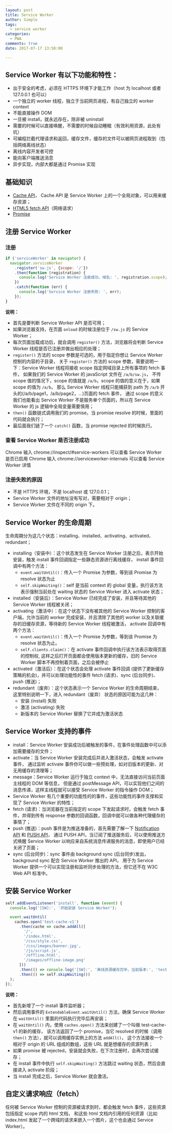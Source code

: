 ```yaml
---
layout: post
title: Service Worker
author: Simple
tags:
  - service worker
categories:
  - PWA
comments: true
date: 2017-07-17 13:50:00

---
```


## Service Worker 有以下功能和特性：

- 出于安全的考虑，必须在 HTTPS 环境下才能工作（host 为 localhost 或者 127.0.0.1 也可以）
- 一个独立的 worker 线程，独立于当前网页进程，有自己独立的 worker context
- 不能直接操作 DOM
- 一旦被 install，就永远存在，除非被 uninstall
- 需要的时候可以直接唤醒，不需要的时候自动睡眠（有效利用资源，此处有坑）
- 可编程拦截代理请求和返回，缓存文件，缓存的文件可以被网页进程取到（包括网络离线状态）
- 离线内容开发者可控
- 能向客户端推送消息
- 异步实现，内部大都是通过 Promise 实现


<!-- more -->

## 基础知识

- [Cache API](https://developer.mozilla.org/zh-CN/docs/Web/API/Cache)，
Cache API 是 Service Worker 上的一个全局对象，可以用来缓存资源；
- [HTML5 fetch API](https://developer.mozilla.org/zh-CN/docs/Web/API/Fetch_API)（网络请求）
- [Promise](https://developer.mozilla.org/zh-CN/docs/Web/javaScript/Reference/Global_Objects/Promise)


## 注册 Service Worker

### 注册

``` javascript
if ('serviceWorker' in navigator) {
  navigator.serviceWorker
    .register('sw.js', {scope: '/'})
    .then(function (registration) {
      console.log('Service Worker 注册成功，域名: ', registration.scope);
    })
    .catch(function (err) {
      console.log('Service Worker 注册失败: ', err);
    });
}
```

**说明：**

- 首先是要判断 Service Worker API 是否可用；
- 如果浏览器支持，在页面 `onload` 的时候注册位于 `/sw.js` 的 Service Worker；
- 每次页面加载成功后，就会调用 `register()` 方法，浏览器将会判断 Service Worker 线程是否已注册并做出相应的处理；
- `register()` 方法的 scope 参数是可选的，用于指定你想让 Service Worker 控制的内容的子目录，
关于 `register()` 方法的 scope 参数，需要说明一下：Service Worker 线程将接收 scope 指定网域目录上所有事项的 fetch 事件，
如果我们的 Service Worker 的 javaScript 文件在 `/a/b/sw.js`，
不传 scope 值的情况下，scope 的值就是 `/a/b`，scope 的值的意义在于，如果 scope 的值为 `/a/b`，
那么 Service Worker 线程只能捕获到 path 为 `/a/b` 开头的(/a/b/page1，/a/b/page2，...)页面的 fetch 事件，
通过 scope 的意义我们也能看出 Service Worker 不是服务单个页面的，所以在 Service Worker 的 js 逻辑中全局变量需要慎用；
- `then()` 函数链式调用我们的 promise，当 promise resolve 的时候，里面的代码就会执行；
- 最后面我们链了一个 `catch()` 函数，当 promise rejected 的时候执行。

### 查看 Service Worker 是否注册成功

Chrome 输入 chrome://inspect/#service-workers 可以查看 Service Worker 是否已启用
Chrome 输入 chrome://serviceworker-internals 可以查看 Service Worker 详情

### 注册失败的原因

- 不是 HTTPS 环境，不是 localhost 或 127.0.0.1；
- Service Worker 文件的地址没有写对，需要相对于 origin；
- Service Worker 文件在不同的 origin 下。


## Service Worker 的生命周期

生命周期分为这几个状态：installing、installed、activating、activated、redundant；

- installing（安装中）：这个状态发生在 Service Worker 注册之后，表示开始安装，触发 install 事件回调指定一些静态资源进行离线缓存，
install 事件回调中有两个方法：
  - `event.waitUntil()`：传入一个 Promise 为参数，等到该 Promise 为 resolve 状态为止
  - `self.skipWaiting()`：self 是当前 context 的 global 变量，执行该方法表示强制当前处在 waiting 状态的 Service Worker 进入 activate 状态；
- installed（安装后）：Service Worker 已经完成了安装，并且等待其他的 Service Worker 线程被关闭；
- activating（激活中）：在这个状态下没有被其他的 Service Worker 控制的客户端，允许当前的 worker 完成安装，并且清除了其他的 worker 以及关联缓存的旧缓存资源，等待新的 Service Worker 线程被激活，
activate 回调中有两个方法：
  - `event.waitUntil()`：传入一个 Promise 为参数，等到该 Promise 为 resolve 状态为止。
  - `self.clients.claim()`：在 activate 事件回调中执行该方法表示取得页面的控制权, 这样之后打开页面都会使用版本更新的缓存，旧的 Service Worker 脚本不再控制着页面，之后会被停止
- activated（激活后）：在这个状态会处理 activate 事件回调 (提供了更新缓存策略的机会)，并可以处理功能性的事件 fetch (请求)、sync (后台同步)、push (推送)；
- redundant（废弃）：这个状态表示一个 Service Worker 的生命周期结束，
这里特别说明一下，进入 redundant（废弃） 状态的原因可能为这几种：
  - 安装 (install) 失败
  - 激活 (activating) 失败
  - 新版本的 Service Worker 替换了它并成为激活状态


## Service Worker 支持的事件

- install：Service Worker 安装成功后被触发的事件，在事件处理函数中可以添加需要缓存的文件；
- activate：当 Service Worker 安装完成后并进入激活状态，会触发 activate 事件，
通过监听 activate 事件你可以做一些预处理，如对旧版本的更新、对无用缓存的清理等；
- message：Service Worker 运行于独立 context 中，无法直接访问当前页面主线程的 DOM 等信息，
但是通过 postMessage API，可以实现他们之间的消息传递，这样主线程就可以接受 Service Worker 的指令操作 DOM；
- Service Worker 有几个重要的功能性的的事件，这些功能性的事件支撑和实现了 Service Worker 的特性；
- fetch (请求)：当浏览器在当前指定的 scope 下发起请求时，会触发 fetch 事件，并得到传有 response 参数的回调函数，回调中就可以做各种代理缓存的事情了；
- push (推送)：push 事件是为推送准备的，首先需要了解一下 [Notification API](https://developer.mozilla.org/zh-CN/docs/Web/API/notification) 和 [PUSH API](https://developer.mozilla.org/zh-CN/docs/Web/API/Push_API)，
通过 PUSH API，当订阅了推送服务后，可以使用推送方式唤醒 Service Worker 以响应来自系统消息传递服务的消息，即使用户已经关闭了页面；
- sync (后台同步)：sync 事件由 background sync (后台同步)发出，background sync 配合 Service Worker 推出的 API，
用于为 Service Worker 提供一个可以实现注册和监听同步处理的方法，但它还不在 W3C Web API 标准中。


## 安装 Service Worker

``` javascript
self.addEventListener('install', function (event) {
  console.log('[SW]:', '开始安装 Service Worker');

  event.waitUntil(
    caches.open('test-cache-v1')
      .then(cache => cache.addAll([
        '/',
        '/index.html',
        '/css/style.css',
        '/css/images/banner.jpg',
        '/js/script.js',
        '/offline.html',
        '/images/offline-image.png'
      ]))
      .then(() => console.log('[SW]:', '离线资源缓存完毕，当前版本:', 'test-cache-v1'))
      .then(() => self.skipWaiting())
  );
});
```

**说明：**

- 首先新增了一个 install 事件监听器；
- 然后调用事件的 `ExtendableEvent.waitUntil()` 方法，确保 Service Worker 在 `waitUntil()` 里面的代码执行完毕后再安装；
- 在 `waitUntil()` 内，使用 `caches.open()` 方法来创建了一个叫做 test-cache-v1 的新的缓存，
该方法返回了一个 promise，当它 resolved 的时候（调用 `then()` 方法），就可以调用缓存实例上的方法 `addAll()`，
这个方法接收一个相对于 origin 的 URL 组成的数组，这些 URL 就是想缓存的资源列表；
- 如果 promise 被 rejected，安装就会失败，在下次注册时，会再次尝试缓存；
- 在 install 事件中执行 `self.skipWaiting()` 方法跳过 waiting 状态，然后会直接进入 activate 阶段；
- 当 install 完成之后，Service Worker 就会激活。


## 自定义请求响应（fetch）

任何被 Service Worker 控制的资源被请求到时，都会触发 fetch 事件，这些资源包括指定 scope 内的 html 文档，
和这些 html 文档内引用的任何资源（比如 index.html 发起了一个跨域的请求来嵌入一个图片，这个也会通过 Service Worker）。
